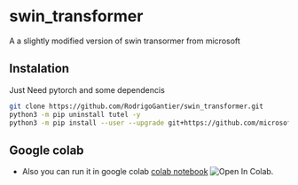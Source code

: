 # swin_transformer

A a slightly modified version of swin transormer from microsoft

## Instalation
Just Need pytorch and some dependencis 

```bash
git clone https://github.com/RodrigoGantier/swin_transformer.git
python3 -m pip uninstall tutel -y
python3 -m pip install --user --upgrade git+https://github.com/microsoft/tutel@main
```

## Google colab

- Also you can run it in google colab [colab notebook](https://github.com/RodrigoGantier/swin_transformer/blob/main/swin_transfoemer.ipynb)  ![Open In Colab](https://colab.research.google.com/assets/colab-badge.svg).
